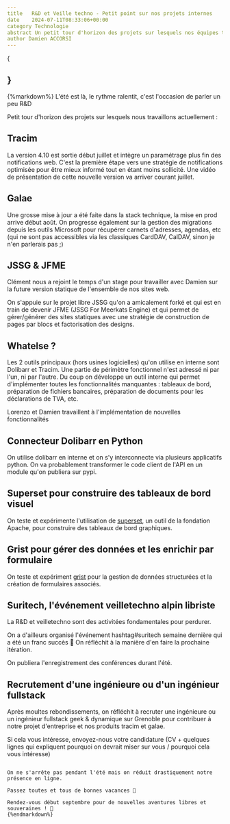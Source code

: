 ```yaml
---
title   R&D et Veille techno - Petit point sur nos projets internes
date    2024-07-11T08:33:06+00:00
category Technologie
abstract Un petit tour d'horizon des projets sur lesquels nos équipes techniques travaillent actuellement ...
author Damien ACCORSI
---
```

{
    
}
---

{%markdown%}
L'été est là, le rythme ralentit, c'est l'occasion de parler un peu R&D

Petit tour d'horizon des projets sur lesquels nous travaillons actuellement :

## Tracim

La version 4.10 est sortie début juillet et intègre un paramétrage plus fin des notifications web. C'est la première étape vers une stratégie de notifications optimisée pour être mieux informé tout en étant moins sollicité. Une vidéo de présentation de cette nouvelle version va arriver courant juillet.

## Galae

Une grosse mise à jour a été faite dans la stack technique, la mise en prod arrive début août. On progresse également sur la gestion des migrations depuis les outils Microsoft pour récupérer carnets d'adresses, agendas, etc (qui ne sont pas accessibles via les classiques CardDAV, CalDAV, sinon je n'en parlerais pas ;)

## JSSG & JFME

Clément nous a rejoint le temps d'un stage pour travailler avec Damien sur la future version statique de l'ensemble de nos sites web.

On s'appuie sur le projet libre JSSG qu'on a amicalement forké et qui est en train de devenir JFME (JSSG For Meerkats Engine) et qui permet de gérer/générer des sites statiques avec une stratégie de construction de pages par blocs et factorisation des designs.

## Whatelse ?

Les 2 outils principaux (hors usines logicielles) qu'on utilise en interne sont Dolibarr et Tracim. Une partie de périmètre fonctionnel n'est adressé ni par l'un, ni par l'autre. Du coup on développe un outil interne qui permet d'implémenter toutes les fonctionnalités manquantes : tableaux de bord, préparation de fichiers bancaires, préparation de documents pour les déclarations de TVA, etc. 

Lorenzo et Damien travaillent à l'implémentation de nouvelles fonctionnalités

## Connecteur Dolibarr en Python

On utilise dolibarr en interne et on s'y interconnecte via plusieurs applicatifs python. On va probablement transformer le code client de l'API en un module qu'on publiera sur pypi.

## Superset pour construire des tableaux de bord visuel

On teste et expérimente l'utilisation de [superset](https://superset.apache.org/), un outil de la fondation Apache, pour construire des tableaux de bord graphiques.

## Grist pour gérer des données et les enrichir par formulaire

On teste et expériment [grist](https://www.getgrist.com/) pour la gestion de données structurées et la création de formulaires associés.

## Suritech, l'événement veilletechno alpin libriste 

La R&D et veilletechno sont des activitées fondamentales pour perdurer.

On a d'ailleurs organisé l'événement hashtag#suritech semaine dernière qui a été un franc succès 🎉 On réfléchit à la manière d'en faire la prochaine itération.

On publiera l'enregistrement des conférences durant l'été.

## Recrutement d'une ingénieure ou d'un ingénieur fullstack

Après moultes rebondissements, on réfléchit à recruter une ingénieure ou un ingénieur fullstack geek & dynamique sur Grenoble pour contribuer à notre projet d'entreprise et nos produits tracim et galae.

Si cela vous intéresse, envoyez-nous votre candidature (CV + quelques lignes qui expliquent pourquoi on devrait miser sur vous / pourquoi cela vous intéresse)

~~~~

On ne s'arrête pas pendant l'été mais on réduit drastiquement notre présence en ligne.

Passez toutes et tous de bonnes vacances 🌅

Rendez-vous début septembre pour de nouvelles aventures libres et souveraines ! 🚀
{%endmarkdown%}